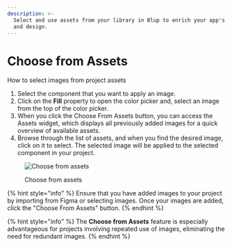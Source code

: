 ```yaml
---
description: >-
  Select and use assets from your library in Blup to enrich your app's content
  and design.
---
```


# Choose from Assets

How to select images from project assets

1. Select the component that you want to apply an image.
2. Click on the **Fill** property to open the color picker and, select an image from the top of the color picker.
3. When you click the Choose From Assets button, you can access the Assets widget, which displays all previously added images for a quick overview of available assets.
4. Browse through the list of assets, and when you find the desired image, click on it to select. The selected image will be applied to the selected component in your project.

<figure><img src="../../.gitbook/assets/select from asset.gif" alt="Choose from assets"><figcaption><p>Choose from assets</p></figcaption></figure>

{% hint style="info" %}
Ensure that you have added images to your project by importing from Figma or selecting images. Once your images are added, click the "Choose From Assets" button.
{% endhint %}

{% hint style="info" %}
The **Choose from Assets** feature is especially advantageous for projects involving repeated use of images, eliminating the need for redundant images.
{% endhint %}
